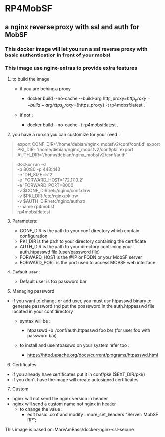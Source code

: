 # RP4MobSF
## a nginx reverse proxy with ssl and auth for MobSF

### This docker image will let you run a ssl reverse proxy with basic authentication in front of your mobsf 
### This image use nginx-extras to provide extra features

1) to build the image 

   * if you are behing a proxy 
     * docker build --no-cache --build-arg http_proxy=${http_proxy} --build-arg https_proxy=${https_proxy}  -t rp4mobsf:latest .

   * if not :
     * docker build --no-cache  -t rp4mobsf:latest . 

2) you have a run.sh you can customize for your need :

 > export CONF_DIR='/home/debian/nginx_mobsfv2/conf/conf.d'
 > export PKI_DIR='/home/debian/nginx_mobsfv2/conf/pki'
 > export AUTH_DIR='/home/debian/nginx_mobsfv2/conf/auth'
 
 > docker run -d \
 > -p 80:80 -p 443:443 \
 > -e 'DH_SIZE=512' \
 > -e 'FORWARD_HOST=172.17.0.2' \
 > -e 'FORWARD_PORT=8000' \
 > -v $CONF_DIR:/etc/nginx/conf.d:rw \
 > -v $PKI_DIR:/etc/nginx/pki:rw \
 > -v $AUTH_DIR:/etc/nginx/auth:ro \
 > --name rp4mobsf \
 > rp4mobsf:latest 

3) Parameters:


   * CONF_DIR is the path to your conf directory which contain configuration
   * PKI_DIR is the path to your directory containing the certificate
   * AUTH_DIR is the path to your directory containing your auth.htpasswd file (user/password file)
   * FORWARD_HOST is the @IP or FQDN or your MobSF server 
   * FORWARD_PORT is the port used to access MOBSF web interface
    

4) Default user :

   * Default user is foo password bar

5) Managing password 

* if you want to change or add user, you must use htpasswd binary to generate password and put the poassword in the auth.htppasswd file located in your conf directory 

  * syntax will be :

    * htpasswd -b ./conf/auth.htpasswd foo bar  (for user foo with password bar)

  * to install and use htpasswd on your system refer too : 
    * https://httpd.apache.org/docs/current/programs/htpasswd.html
    
6) Certificates 

  * if you already have certificates put it in conf/pki/  ($EXT_DIR/pki/)
  * if you don't have the image will create autosigned certificates

7) Custom

  * nginx will not send the nginx version in header
  * nginx will send a custom name not nginx in header
    * to change the value :
      * edit basic .conf and modify : more_set_headers "Server: MobSF RP";
      
This image is based on:
MarvAmBass/docker-nginx-ssl-secure
